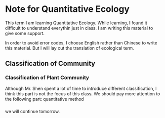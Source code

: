 # Note for Quantitative Ecology

This term I am learning Quantitative Ecology. While learning, I found it difficult to understand  everythin just in class. I am writing this material to give some support.

In order to avoid error codes, I choose English rather than Chinese to write this material. But I will lay out the translation of ecological term.

## Classification of Community

### Classification of Plant Community

Although Mr. Shen spent a lot of time to introduce different classification, I think this part is not the focus of this class.
We should pay more attention to the following part: quantitative method

###

we will continue tomorrow.
